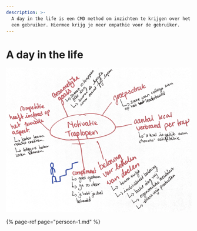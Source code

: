 ```yaml
---
description: >-
  A day in the life is een CMD method om inzichten te krijgen over het leven van
  een gebruiker. Hiermee krijg je meer empathie voor de gebruiker.
---
```


# A day in the life

![Afbeelding 138](../../.gitbook/assets/scannable-document-5-on-8-jun-2019-at-20_18_54.png)

{% page-ref page="persoon-1.md" %}

